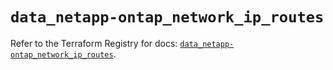 # `data_netapp-ontap_network_ip_routes`

Refer to the Terraform Registry for docs: [`data_netapp-ontap_network_ip_routes`](https://registry.terraform.io/providers/netapp/netapp-ontap/2.3.0/docs/data-sources/network_ip_routes).
